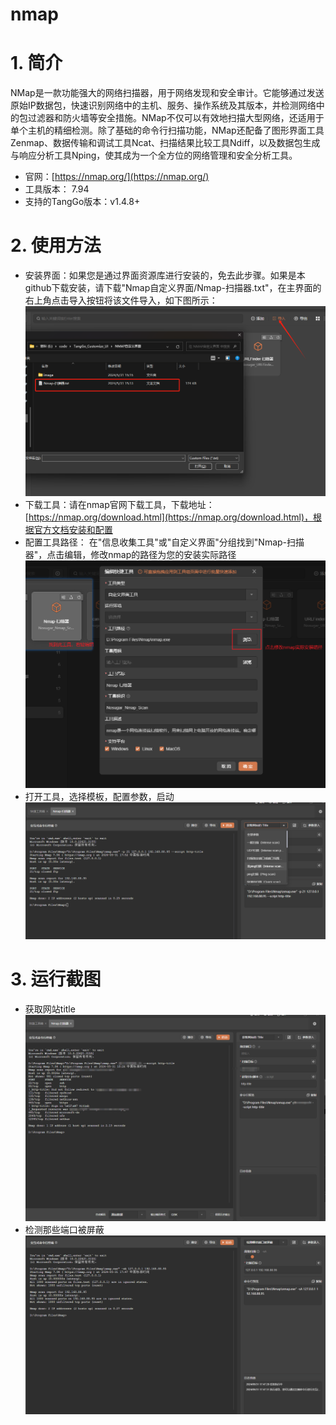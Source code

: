 # nmap

# 1. 简介

NMap是一款功能强大的网络扫描器，用于网络发现和安全审计。它能够通过发送原始IP数据包，快速识别网络中的主机、服务、操作系统及其版本，并检测网络中的包过滤器和防火墙等安全措施。NMap不仅可以有效地扫描大型网络，还适用于单个主机的精细检测。除了基础的命令行扫描功能，NMap还配备了图形界面工具Zenmap、数据传输和调试工具Ncat、扫描结果比较工具Ndiff，以及数据包生成与响应分析工具Nping，使其成为一个全方位的网络管理和安全分析工具。

- 官网：[https://nmap.org/](https://nmap.org/)
- 工具版本： 7.94
- 支持的TangGo版本：v1.4.8+
# 2. 使用方法
- 安装界面：如果您是通过界面资源库进行安装的，免去此步骤。如果是本github下载安装，请下载"Nmap自定义界面/Nmap-扫描器.txt"，在主界面的右上角点击导入按钮将该文件导入，如下图所示：
![import.png](image/import.png)
- 下载工具：请在nmap官网下载工具，下载地址：[https://nmap.org/download.html](https://nmap.org/download.html)，根据官方文档安装和配置
- 配置工具路径： 在"信息收集工具"或"自定义界面"分组找到"Nmap-扫描器"，点击编辑，修改nmap的路径为您的安装实际路径   
![update.png](image/update.png)
- 打开工具，选择模板，配置参数，启动
![switch.png](image/switch.png)
# 3. 运行截图

- 获取网站title
![get_title.png](image/get_title.png)
- 检测那些端口被屏蔽
![shield.png](image/shield.png)
